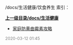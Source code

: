 /docs/生活健康/饮食养生 索引：


**[上一级目录/docs/生活健康](/docs/生活健康/index.md)**

- [家庭防黄曲霉素攻略](/docs/生活健康/饮食养生/家庭防黄曲霉素攻略.md)


<font size=2 color='grey'> 2020-03-12 01:45 </font>